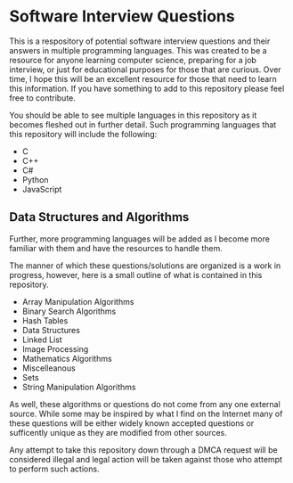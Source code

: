 # Software Interview Questions

This is a respository of potential software interview questions and their answers in multiple programming languages. This was created to be a resource for anyone learning computer science, preparing for a job interview, or just for educational purposes for those that are curious. Over time, I hope this will be an excellent resource for those that need to learn this information. If you have something to add to this repository please feel free to contribute.

You should be able to see multiple languages in this repository as it becomes fleshed out in further detail. Such programming languages that this repository will include the following:

* C
* C++
* C#
* Python
* JavaScript

## Data Structures and Algorithms
    
Further, more programming languages will be added as I become more familiar with them and have the resources to handle them.

The manner of which these questions/solutions are organized is a work in progress, however, here is a small outline of what is contained in this repository.

* Array Manipulation Algorithms
* Binary Search Algorithms
* Hash Tables
* Data Structures
* Linked List
* Image Processing
* Mathematics Algorithms
* Miscelleanous
* Sets
* String Manipulation Algorithms

As well, these algorithms or questions do not come from any one external source. While some may be inspired by what I find on the Internet many of these questions will be either widely known accepted questions or sufficently unique as they are modified from other sources.

Any attempt to take this repository down through a DMCA request will be considered illegal and legal action will be taken against those who attempt to perform such actions.
